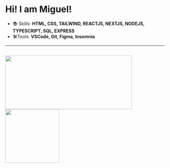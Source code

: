# Hi! I am Miguel!
- 📚 Skills: **HTML, CSS, TAILWIND, REACTJS, NEXTJS, NODEJS, TYPESCRIPT, SQL, EXPRESS**    
- 🛠️Tools: **VSCode, Git, Figma, Insomnia**
<HR> 
   <br>
   <div>
<img height="170em" width="400px" src="https://github-readme-stats.vercel.app/api/top-langs/?username=miguelsantos1&layout=compact&langs_count=7&theme=ocean_dark"/>
      <img height="170em" src="https://github-readme-stats.vercel.app/api?username=miguelsantos1&theme=ocean_dark&show_icons=true"/>
</div>

  


   

